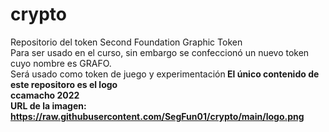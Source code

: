 # crypto
Repositorio del token Second Foundation Graphic Token<br>
Para ser usado en el curso, sin embargo se confeccionó un nuevo token cuyo nombre es GRAFO. <br>
Será usado como token de juego y experimentación<b>
El único contenido de este repositoro es el logo<br>
ccamacho 2022 <br>
URL de la imagen: https://raw.githubusercontent.com/SegFun01/crypto/main/logo.png
